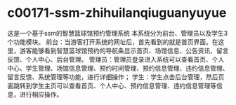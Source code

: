 # c00171-ssm-zhihuilanqiuguanyuyue
这是一个基于ssm的智慧篮球馆预约管理系统 本系统分为前台、管理员以及学生3个功能模块。 前台：当游客打开系统的网址后，首先看到的就是首页界面。在这里，游客能够看到智慧篮球馆预约的导航条显示首页、场馆信息、公告资讯、留言反馈、个人中心、后台管理。 管理员：管理员登录进入系统可以查看首页、个人中心、学生管理、场馆信息管理、预约时间管理、预约信息管理、违约信息管理、留言反馈、系统管理等功能，进行详细操作； 学生：学生点击后台管理，然后页面跳转到学生主页可以查看首页、个人中心、预约信息管理、违约信息管理等信息，进行相应操作。
